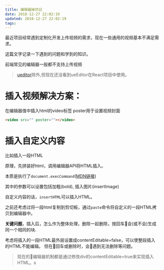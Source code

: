 ```yaml
---
title: 编辑器掉坑记
date: 2018-12-27 22:02:19
updated: 2018-12-27 22:02:19
tags:
---
```



最近项目经常遇到定制化开发上传视频的需求，现在一些通用的视频基本不满足需求。

这篇文字记录一下遇到的问题和学到的知识。

前端常见的编辑器一般都不支持上传视频
>[ueditor](https://github.com/fex-team/ueditor)除外,但现在还没看到ueEditor在React项目中使用。

# 插入视频解决方案：

在编辑器值中插入html的video标签
poster用于设置视频封面
```html
<video src="" poster=""></video>

```

# 插入自定义内容
比如插入一段HTML

原理，先拼装好html，调用编辑器API将HTML插入。

本质是执行了`document.execCommand`([MDN链接](https://developer.mozilla.org/zh-CN/docs/Web/API/Document/execCommand))


其中的参数可以设置包括加粗(bold), 插入图片(insertImage)

自定义内容的话，`insertHTML`可以插入HTML。

之前还考虑过将一段html复制到剪切板，通过`paste`命令将自定义的一段HTML拷贝到编辑器中。

**关键问题**，插入后，怎么作为整体处理，删除一起删除，按回车会(或不会)生成同一个相同的块.

考虑将插入的一段HTML最外层设置成contentEditable=false，可以使整段插入的HTML不能编辑。
但在回车或删除时，会遇到无法删除等问题。

> 现在的编辑器机制都是通过修改div的contentEditable=true来实现插入HTML。s